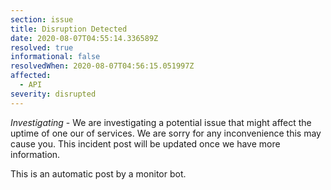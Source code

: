 ```yaml
---
section: issue
title: Disruption Detected
date: 2020-08-07T04:55:14.336589Z
resolved: true
informational: false
resolvedWhen: 2020-08-07T04:56:15.051997Z
affected:
  - API
severity: disrupted
---
```

*Investigating* - We are investigating a potential issue that might affect the uptime of one our of services. We are sorry for any inconvenience this may cause you. This incident post will be updated once we have more information.

This is an automatic post by a monitor bot.
        